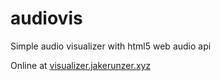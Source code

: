# audiovis
Simple audio visualizer with html5 web audio api

Online at [visualizer.jakerunzer.xyz](http://visualizer.jakerunzer.xyz)
